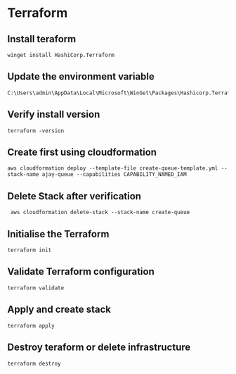 # Terraform

## Install teraform

    winget install HashiCorp.Terraform

## Update the environment variable

    C:\Users\admin\AppData\Local\Microsoft\WinGet\Packages\Hashicorp.Terraform_Microsoft.Winget.Source_8wekyb3d8bbwe

## Verify install version

    terraform -version

## Create first using cloudformation

    aws cloudformation deploy --template-file create-queue-template.yml --stack-name ajay-queue --capabilities CAPABILITY_NAMED_IAM

## Delete Stack after verification

     aws cloudformation delete-stack --stack-name create-queue 

## Initialise the Terraform
    
    terraform init

## Validate Terraform configuration

    terraform validate

##  Apply and create stack
    
    terraform apply

## Destroy teraform or delete infrastructure
    
    terraform destroy
    
